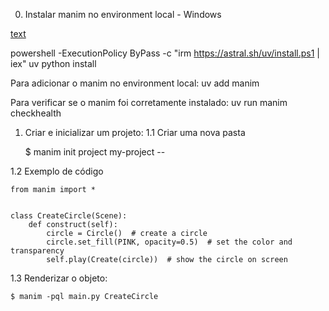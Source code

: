 0) Instalar manim no environment local - Windows

[text](https://docs.manim.community/en/stable/installation/uv.html)

powershell -ExecutionPolicy ByPass -c "irm https://astral.sh/uv/install.ps1 | iex"
uv python install

Para adicionar o manim no environment local:
uv add manim

Para verificar se o manim foi corretamente instalado:
uv run manim checkhealth

1) Criar e inicializar um projeto:
1.1 Criar uma nova pasta

    $ manim init project my-project --


1.2 Exemplo de código
    
    from manim import *


    class CreateCircle(Scene):
        def construct(self):
            circle = Circle()  # create a circle
            circle.set_fill(PINK, opacity=0.5)  # set the color and transparency
            self.play(Create(circle))  # show the circle on screen

1.3 Renderizar o objeto:

    $ manim -pql main.py CreateCircle